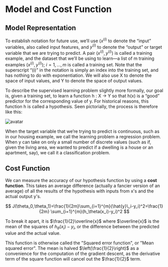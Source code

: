 # Model and Cost Function

## Model Representation

To establish notation for future use, we’ll use $(x^{(i)}$ to denote the “input” variables, also called input features, and $y^{(i)}$  to denote the “output” or target variable that we are trying to predict.  A pair $(x^{(i)},y^{(i)})$ is
called a training example, and the dataset that we’ll be using to learn—a list
of m training examples $(x^{(i)},y^{(i)})$; $i=1,...,m$ is called a training set. Note that the superscript “(i)” in the notation is simply an index into the
training set, and has nothing to do with exponentiation. We will also use X to denote the space of input values, and Y to denote the space of output values.

To describe the supervised learning problem slightly more formally, our goal is, given a training set, to learn a function h : X → Y so that h(x) is a “good” predictor for the corresponding value of y. For historical reasons, this
function h is called a hypothesis. Seen pictorially, the process is therefore
like this:

![avatar](https://raw.githubusercontent.com/garyphone/machine_learning/master/pictures/l1_1.PNG)

When the target variable that we’re trying to predict is continuous, such as in
our housing example, we call the learning problem a regression problem. When y
can take on only a small number of discrete values (such as if, given the living area, we wanted to predict if a dwelling is a house or an apartment, say), we
call it a classification problem.

## Cost Function

We can measure the accuracy of our hypothesis function by using a **cost
function**. This takes an average difference (actually a fancier version of an average) of all the results of the hypothesis with inputs from x's and the
actual output y's.

$$
J(\theta_0,\theta_1)=\frac{1}{2m}\sum_{i=1}^{m}(\hat{y}\_i-y_i)^2=\frac{1}{2m}
\sum_{i=1}^{m}(h_\theta(x_i)-y_i)^2
$$

To break it apart, it is $\frac{1}{2}\overline{x}$ where $\overline{x}$ is the
mean of the squares of $h_\theta (x_{i}) - y_{i}$, or the difference between the predicted value and the actual value.

This function is otherwise called the "Squared error function", or "Mean squared error". The mean is halved $\left(\frac{1}{2}\right)$ as a convenience for the computation of the gradient descent, as the derivative term of the square
function will cancel out the $\frac{1}{2}$ term.
